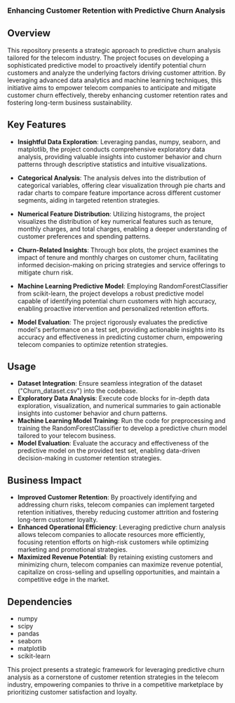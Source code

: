 ### Enhancing Customer Retention with Predictive Churn Analysis

## Overview
This repository presents a strategic approach to predictive churn analysis tailored for the telecom industry. The project focuses on developing a sophisticated predictive model to proactively identify potential churn customers and analyze the underlying factors driving customer attrition. By leveraging advanced data analytics and machine learning techniques, this initiative aims to empower telecom companies to anticipate and mitigate customer churn effectively, thereby enhancing customer retention rates and fostering long-term business sustainability.

## Key Features

- **Insightful Data Exploration**: Leveraging pandas, numpy, seaborn, and matplotlib, the project conducts comprehensive exploratory data analysis, providing valuable insights into customer behavior and churn patterns through descriptive statistics and intuitive visualizations.

- **Categorical Analysis**: The analysis delves into the distribution of categorical variables, offering clear visualization through pie charts and radar charts to compare feature importance across different customer segments, aiding in targeted retention strategies.

- **Numerical Feature Distribution**: Utilizing histograms, the project visualizes the distribution of key numerical features such as tenure, monthly charges, and total charges, enabling a deeper understanding of customer preferences and spending patterns.

- **Churn-Related Insights**: Through box plots, the project examines the impact of tenure and monthly charges on customer churn, facilitating informed decision-making on pricing strategies and service offerings to mitigate churn risk.

- **Machine Learning Predictive Model**: Employing RandomForestClassifier from scikit-learn, the project develops a robust predictive model capable of identifying potential churn customers with high accuracy, enabling proactive intervention and personalized retention efforts.

- **Model Evaluation**: The project rigorously evaluates the predictive model's performance on a test set, providing actionable insights into its accuracy and effectiveness in predicting customer churn, empowering telecom companies to optimize retention strategies.

## Usage

- **Dataset Integration**: Ensure seamless integration of the dataset ("Churn_dataset.csv") into the codebase.
- **Exploratory Data Analysis**: Execute code blocks for in-depth data exploration, visualization, and numerical summaries to gain actionable insights into customer behavior and churn patterns.
- **Machine Learning Model Training**: Run the code for preprocessing and training the RandomForestClassifier to develop a predictive churn model tailored to your telecom business.
- **Model Evaluation**: Evaluate the accuracy and effectiveness of the predictive model on the provided test set, enabling data-driven decision-making in customer retention strategies.

## Business Impact
- **Improved Customer Retention**: By proactively identifying and addressing churn risks, telecom companies can implement targeted retention initiatives, thereby reducing customer attrition and fostering long-term customer loyalty.
- **Enhanced Operational Efficiency**: Leveraging predictive churn analysis allows telecom companies to allocate resources more efficiently, focusing retention efforts on high-risk customers while optimizing marketing and promotional strategies.
- **Maximized Revenue Potential**: By retaining existing customers and minimizing churn, telecom companies can maximize revenue potential, capitalize on cross-selling and upselling opportunities, and maintain a competitive edge in the market.

## Dependencies
- numpy
- scipy
- pandas
- seaborn
- matplotlib
- scikit-learn

This project presents a strategic framework for leveraging predictive churn analysis as a cornerstone of customer retention strategies in the telecom industry, empowering companies to thrive in a competitive marketplace by prioritizing customer satisfaction and loyalty.

